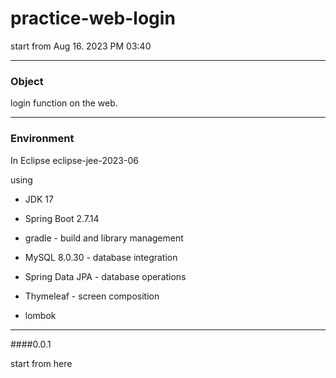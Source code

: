 # practice-web-login
  start from Aug 16. 2023 PM 03:40

****
### Object

login function on the web.

****
### Environment
  In Eclipse eclipse-jee-2023-06

  using 

  
- JDK 17

  
- Spring Boot 2.7.14


- gradle - build and library management


- MySQL 8.0.30 - database integration


- Spring Data JPA - database operations

  
- Thymeleaf - screen composition


- lombok



****
####0.0.1

start from here
